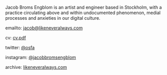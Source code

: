 Jacob Broms Engblom is an artist and engineer based in Stockholm, with a practice circulating above and within undocumented phenomenon, medial processes and anxieties in our digital culture. 

emailto: jacob@likeneveralways.com

cv: [cv.pdf](/cv.pdf)

twitter: [@osfa](https://twitter.com/osfa)

instagram: [@jacobbromsengblom](https://instagram.com/jacobbromsengblom/)

archive: [likeneveralways.com](http://www.likeneveralways.com)